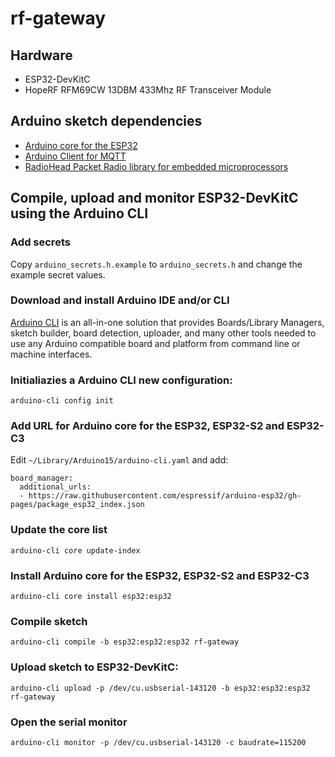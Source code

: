 # rf-gateway


## Hardware

* ESP32-DevKitC
* HopeRF RFM69CW 13DBM 433Mhz RF Transceiver Module


## Arduino sketch dependencies

* [Arduino core for the ESP32](https://github.com/espressif/arduino-esp32)
* [Arduino Client for MQTT](https://pubsubclient.knolleary.net/index.html)
* [RadioHead Packet Radio library for embedded microprocessors](http://www.airspayce.com/mikem/arduino/RadioHead/)


## Compile, upload and monitor ESP32-DevKitC using the Arduino CLI

### Add secrets
Copy `arduino_secrets.h.example` to `arduino_secrets.h` and change the example secret values.

### Download and install Arduino IDE and/or CLI
[Arduino CLI](https://arduino.github.io/arduino-cli/) is an all-in-one solution that provides Boards/Library Managers, sketch builder, board detection, uploader, and many other tools needed to use any Arduino compatible board and platform from command line or machine interfaces.

### Initialiazies a Arduino CLI new configuration:
`arduino-cli config init`

### Add URL for Arduino core for the ESP32, ESP32-S2 and ESP32-C3
Edit `~/Library/Arduino15/arduino-cli.yaml` and add:

```
board_manager:
  additional_urls:
  - https://raw.githubusercontent.com/espressif/arduino-esp32/gh-pages/package_esp32_index.json
```

### Update the core list
`arduino-cli core update-index`

### Install Arduino core for the ESP32, ESP32-S2 and ESP32-C3
`arduino-cli core install esp32:esp32`

### Compile sketch
`arduino-cli compile -b esp32:esp32:esp32 rf-gateway`

### Upload sketch to ESP32-DevKitC:
`arduino-cli upload -p /dev/cu.usbserial-143120 -b esp32:esp32:esp32 rf-gateway`

### Open the serial monitor
`arduino-cli monitor -p /dev/cu.usbserial-143120 -c baudrate=115200`